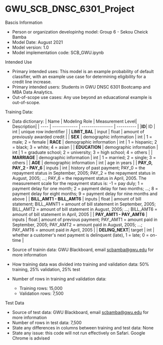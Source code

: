 # GWU_SCB_DNSC_6301_Project

Bascis Information
- Person or organization developinhg model: Group 6 - Sekou Cheick Bamba
- Model Date: August 2021
- Model version: 1.0
- Model implementation code: SCB_GWU.ipynb

Intended Use
- Primary intended uses: This model is an example probability of default classifier, with an example use case for determining eligibility for a credit line increase.
- Primary intended users: Students in GWU DNSC 6301 Bootcamp and MBA Data Analytics.
- Out-of-scope use cases: Any use beyond an eduacational example is out-of-scope.

Training Data:
- Data dictionary:
| Name | Modeling Role | Measurement Level| Description|
| ---- | ------------- | ---------------- | ---------- |
|**ID**| ID | int | unique row indentifier |
| **LIMIT_BAL** | input | float | amount of previously awarded credit |
| **SEX** | demographic information | int | 1 = male; 2 = female
| **RACE** | demographic information | int | 1 = hispanic; 2 = black; 3 = white; 4 = asian |
| **EDUCATION** | demographic information | int | 1 = graduate school; 2 = university; 3 = high school; 4 = others |
| **MARRIAGE** | demographic information | int | 1 = married; 2 = single; 3 = others |
| **AGE** | demographic information | int | age in years |
| **PAY_0, PAY_2 - PAY_6** | inputs | int | history of past payment; PAY_0 = the repayment status in September, 2005; PAY_2 = the repayment status in August, 2005; ...; PAY_6 = the repayment status in April, 2005. The measurement scale for the repayment status is: -1 = pay duly; 1 = payment delay for one month; 2 = payment delay for two months; ...; 8 = payment delay for eight months; 9 = payment delay for nine months and above |
| **BILL_AMT1 - BILL_AMT6** | inputs | float | amount of bill statement; BILL_AMNT1 = amount of bill statement in September, 2005; BILL_AMT2 = amount of bill statement in August, 2005; ...; BILL_AMT6 = amount of bill statement in April, 2005 |
| **PAY_AMT1 - PAY_AMT6** | inputs | float | amount of previous payment; PAY_AMT1 = amount paid in September, 2005; PAY_AMT2 = amount paid in August, 2005; ...; PAY_AMT6 = amount paid in April, 2005 |
| **DELINQ_NEXT**| target | int | whether a customer's next payment is delinquent (late), 1 = late; 0 = on-time |

- Source of trainin data: GWU Blackboard, email scbamba@gwu.edu for more information
- How training data was divided into training and validation data: 50% training, 25% validation, 25% test
- Number of rows in training and validation data:
  - Training rows: 15,000
  - Validation rows: 7,500

Test Data
- Source of test data: GWU Blackboard, email scbamba@gwu.edu for more information
- Number of rows in test data: 7,500
- State any differences in columns between training and test data: None
- State any issue: this code will not run effectively on Safari. Google Chrome is advised

